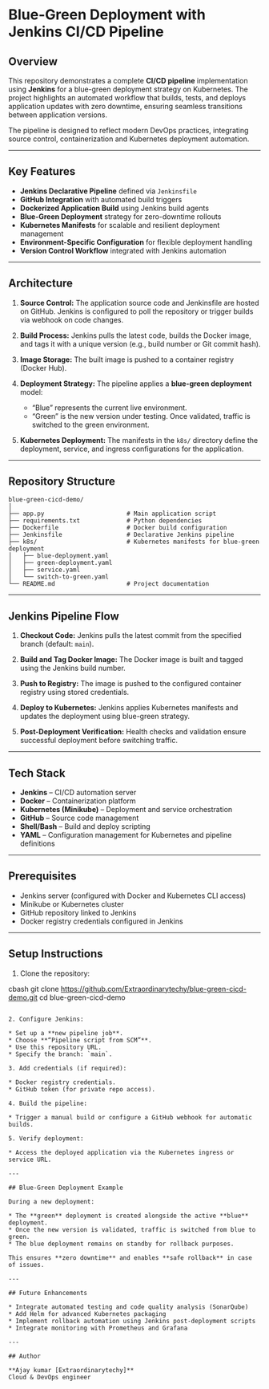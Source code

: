 # Blue-Green Deployment with Jenkins CI/CD Pipeline

## Overview

This repository demonstrates a complete **CI/CD pipeline** implementation using **Jenkins** for a blue-green deployment strategy on Kubernetes. The project highlights an automated workflow that builds, tests, and deploys application updates with zero downtime, ensuring seamless transitions between application versions.

The pipeline is designed to reflect modern DevOps practices, integrating source control, containerization and Kubernetes deployment automation.

---

## Key Features

* **Jenkins Declarative Pipeline** defined via `Jenkinsfile`
* **GitHub Integration** with automated build triggers
* **Dockerized Application Build** using Jenkins build agents
* **Blue-Green Deployment** strategy for zero-downtime rollouts
* **Kubernetes Manifests** for scalable and resilient deployment management
* **Environment-Specific Configuration** for flexible deployment handling
* **Version Control Workflow** integrated with Jenkins automation

---

## Architecture

1. **Source Control:**
   The application source code and Jenkinsfile are hosted on GitHub. Jenkins is configured to poll the repository or trigger builds via webhook on code changes.

2. **Build Process:**
   Jenkins pulls the latest code, builds the Docker image, and tags it with a unique version (e.g., build number or Git commit hash).

3. **Image Storage:**
   The built image is pushed to a container registry (Docker Hub).

4. **Deployment Strategy:**
   The pipeline applies a **blue-green deployment** model:

   * “Blue” represents the current live environment.
   * “Green” is the new version under testing.
     Once validated, traffic is switched to the green environment.

5. **Kubernetes Deployment:**
   The manifests in the `k8s/` directory define the deployment, service, and ingress configurations for the application.

---

## Repository Structure

```
blue-green-cicd-demo/
│
├── app.py                       # Main application script
├── requirements.txt             # Python dependencies
├── Dockerfile                   # Docker build configuration
├── Jenkinsfile                  # Declarative Jenkins pipeline
├── k8s/                         # Kubernetes manifests for blue-green deployment
│   ├── blue-deployment.yaml
│   ├── green-deployment.yaml
│   ├── service.yaml
│   └── switch-to-green.yaml
└── README.md                    # Project documentation

```
---

## Jenkins Pipeline Flow

1. **Checkout Code:**
   Jenkins pulls the latest commit from the specified branch (default: `main`).

2. **Build and Tag Docker Image:**
   The Docker image is built and tagged using the Jenkins build number.

3. **Push to Registry:**
   The image is pushed to the configured container registry using stored credentials.

4. **Deploy to Kubernetes:**
   Jenkins applies Kubernetes manifests and updates the deployment using blue-green strategy.

5. **Post-Deployment Verification:**
   Health checks and validation ensure successful deployment before switching traffic.

---

## Tech Stack

* **Jenkins** – CI/CD automation server
* **Docker** – Containerization platform
* **Kubernetes (Minikube)** – Deployment and service orchestration
* **GitHub** – Source code management
* **Shell/Bash** – Build and deploy scripting
* **YAML** – Configuration management for Kubernetes and pipeline definitions

---

## Prerequisites

* Jenkins server (configured with Docker and Kubernetes CLI access)
* Minikube or Kubernetes cluster
* GitHub repository linked to Jenkins
* Docker registry credentials configured in Jenkins

---

## Setup Instructions

1. Clone the repository:

  cbash
   git clone https://github.com/Extraordinarytechy/blue-green-cicd-demo.git
   cd blue-green-cicd-demo
   ```

2. Configure Jenkins:

   * Set up a **new pipeline job**.
   * Choose **“Pipeline script from SCM”**.
   * Use this repository URL.
   * Specify the branch: `main`.

3. Add credentials (if required):

   * Docker registry credentials.
   * GitHub token (for private repo access).

4. Build the pipeline:

   * Trigger a manual build or configure a GitHub webhook for automatic builds.

5. Verify deployment:

   * Access the deployed application via the Kubernetes ingress or service URL.

---

## Blue-Green Deployment Example

During a new deployment:

* The **green** deployment is created alongside the active **blue** deployment.
* Once the new version is validated, traffic is switched from blue to green.
* The blue deployment remains on standby for rollback purposes.

This ensures **zero downtime** and enables **safe rollback** in case of issues.

---

## Future Enhancements

* Integrate automated testing and code quality analysis (SonarQube)
* Add Helm for advanced Kubernetes packaging
* Implement rollback automation using Jenkins post-deployment scripts
* Integrate monitoring with Prometheus and Grafana

---

## Author

**Ajay kumar [Extraordinarytechy]**
Cloud & DevOps engineer

